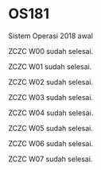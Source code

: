 # OS181
Sistem Operasi 2018 awal

ZCZC W00 sudah selesai.

ZCZC W01 sudah selesai.

ZCZC W02 sudah selesai.

ZCZC W03 sudah selesai.

ZCZC W04 sudah selesai.

ZCZC W05 sudah selesai.

ZCZC W06 sudah selesai.

ZCZC W07 sudah selesai.
